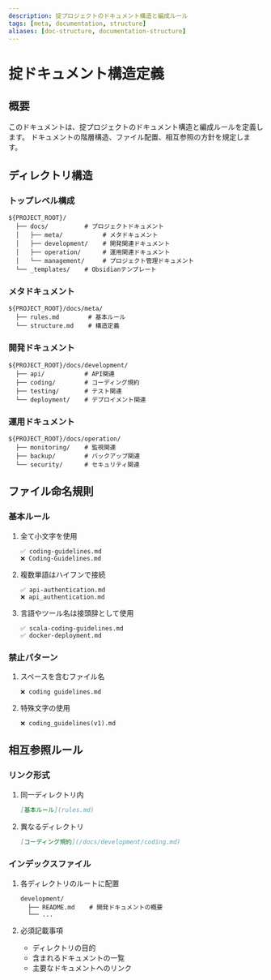 ```yaml
---
description: 掟プロジェクトのドキュメント構造と編成ルール
tags: [meta, documentation, structure]
aliases: [doc-structure, documentation-structure]
---
```


# 掟ドキュメント構造定義

## 概要

このドキュメントは、掟プロジェクトのドキュメント構造と編成ルールを定義します。
ドキュメントの階層構造、ファイル配置、相互参照の方針を規定します。

## ディレクトリ構造

### トップレベル構成

```text
${PROJECT_ROOT}/
  ├── docs/          # プロジェクトドキュメント
  │   ├── meta/           # メタドキュメント
  │   ├── development/    # 開発関連ドキュメント
  │   ├── operation/      # 運用関連ドキュメント
  │   └── management/     # プロジェクト管理ドキュメント
  └── _templates/    # Obsidianテンプレート
```

### メタドキュメント

```text
${PROJECT_ROOT}/docs/meta/
  ├── rules.md        # 基本ルール
  └── structure.md    # 構造定義
```

### 開発ドキュメント

```text
${PROJECT_ROOT}/docs/development/
  ├── api/           # API関連
  ├── coding/        # コーディング規約
  ├── testing/       # テスト関連
  └── deployment/    # デプロイメント関連
```

### 運用ドキュメント

```text
${PROJECT_ROOT}/docs/operation/
  ├── monitoring/    # 監視関連
  ├── backup/        # バックアップ関連
  └── security/      # セキュリティ関連
```

## ファイル命名規則

### 基本ルール

1. 全て小文字を使用
   ```text
   ✅ coding-guidelines.md
   ❌ Coding-Guidelines.md
   ```

2. 複数単語はハイフンで接続
   ```text
   ✅ api-authentication.md
   ❌ api_authentication.md
   ```

3. 言語やツール名は接頭辞として使用
   ```text
   ✅ scala-coding-guidelines.md
   ✅ docker-deployment.md
   ```

### 禁止パターン

1. スペースを含むファイル名
   ```text
   ❌ coding guidelines.md
   ```

2. 特殊文字の使用
   ```text
   ❌ coding_guidelines(v1).md
   ```

## 相互参照ルール

### リンク形式

1. 同一ディレクトリ内
   ```markdown
   [基本ルール](rules.md)
   ```

2. 異なるディレクトリ
   ```markdown
   [コーディング規約](/docs/development/coding.md)
   ```

### インデックスファイル

1. 各ディレクトリのルートに配置
   ```text
   development/
     ├── README.md    # 開発ドキュメントの概要
     └── ...
   ```

2. 必須記載事項
   - ディレクトリの目的
   - 含まれるドキュメントの一覧
   - 主要なドキュメントへのリンク